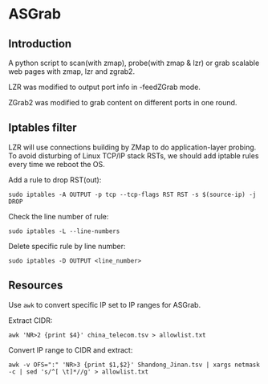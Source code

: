 # ASGrab

## Introduction

A python script to scan(with zmap), probe(with zmap & lzr) or grab scalable web pages with zmap, lzr and zgrab2.

LZR was modified to output port info in -feedZGrab mode.

ZGrab2 was modified to grab content on different ports in one round.

## Iptables filter

LZR will use connections building by ZMap to do application-layer probing. To avoid disturbing of Linux TCP/IP stack RSTs, we should add iptable rules every time we reboot the OS.

Add a rule to drop RST(out):

```
sudo iptables -A OUTPUT -p tcp --tcp-flags RST RST -s $(source-ip) -j DROP
```

Check the line number of rule:

```
sudo iptables -L --line-numbers
```

Delete specific rule by line number:

```
sudo iptables -D OUTPUT <line_number>
```

## Resources

Use `awk` to convert specific IP set to IP ranges for ASGrab.

Extract CIDR:

```
awk 'NR>2 {print $4}' china_telecom.tsv > allowlist.txt
```

Convert IP range to CIDR and extract:

```
awk -v OFS=":" 'NR>3 {print $1,$2}' Shandong_Jinan.tsv | xargs netmask -c | sed 's/^[ \t]*//g' > allowlist.txt
```